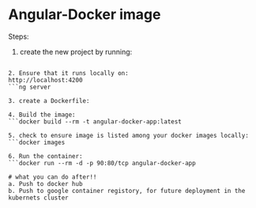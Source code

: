 # Angular-Docker image
Steps:
1. create the new project by running:
```my new angular-docker-app

2. Ensure that it runs locally on: 
http://localhost:4200
```ng server

3. create a Dockerfile:

4. Build the image:
```docker build --rm -t angular-docker-app:latest

5. check to ensure image is listed among your docker images locally:
```docker images

6. Run the container:
```docker run --rm -d -p 90:80/tcp angular-docker-app

# what you can do after!!
a. Push to docker hub
b. Push to google container registory, for future deployment in the kubernets cluster

